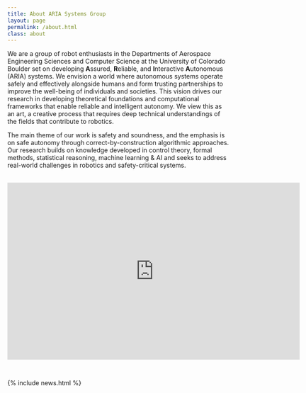 ```yaml
---
title: About ARIA Systems Group 
layout: page
permalink: /about.html
class: about
---
```


We are a group of robot enthusiasts in the Departments of Aerospace Engineering Sciences and Computer Science at the University of Colorado Boulder set on developing **A**ssured, **R**eliable, and **I**nteractive **A**utonomous (ARIA) systems.  We envision a world where autonomous systems operate safely and effectively alongside humans and form trusting partnerships to improve the well-being of individuals and societies.  This vision drives our research in developing theoretical foundations and computational frameworks that enable reliable and intelligent autonomy.  We view this as an art, a creative process that requires deep technical understandings of the fields that contribute to robotics. 

The main theme of our work is safety and soundness, and the emphasis is on safe autonomy through correct-by-construction algorithmic approaches.  Our research builds on knowledge developed in control theory, formal methods, statistical reasoning, machine learning & AI and seeks to address real-world challenges in robotics and safety-critical systems.
<br>
<br>
<p align="center"><iframe width="660" height="400" src="https://youtube.com/embed/YoApl4unzAQ" frameborder="0" allowfullscreen style="padding-bottom:30px"></iframe></p>

{% include news.html %}